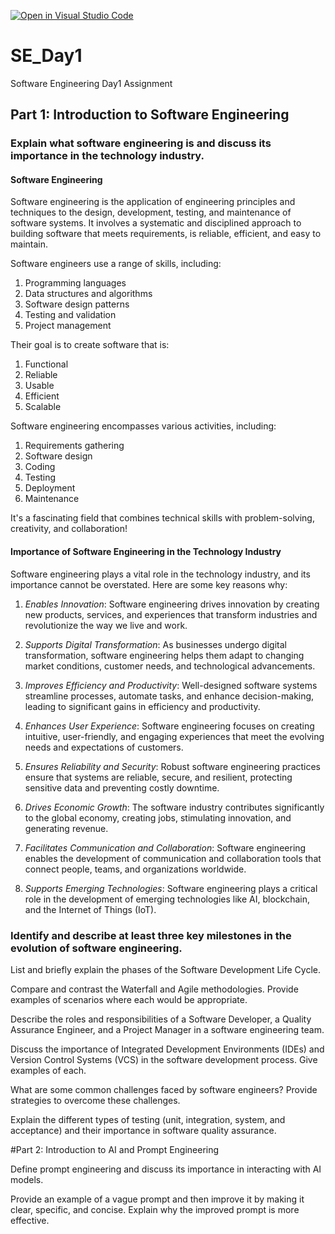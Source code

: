 [![Open in Visual Studio Code](https://classroom.github.com/assets/open-in-vscode-2e0aaae1b6195c2367325f4f02e2d04e9abb55f0b24a779b69b11b9e10269abc.svg)](https://classroom.github.com/online_ide?assignment_repo_id=18423952&assignment_repo_type=AssignmentRepo)
# SE_Day1
Software Engineering Day1 Assignment

## Part 1: Introduction to Software Engineering

### Explain what software engineering is and discuss its importance in the technology industry.

#### Software Engineering

Software engineering is the application of engineering principles and techniques to the design, development, testing, and maintenance of software systems. It involves a systematic and disciplined approach to building software that meets requirements, is reliable, efficient, and easy to maintain.

Software engineers use a range of skills, including:

1. Programming languages
2. Data structures and algorithms
3. Software design patterns
4. Testing and validation
5. Project management

Their goal is to create software that is:

1. Functional
2. Reliable
3. Usable
4. Efficient
5. Scalable

Software engineering encompasses various activities, including:

1. Requirements gathering
2. Software design
3. Coding
4. Testing
5. Deployment
6. Maintenance

It's a fascinating field that combines technical skills with problem-solving, creativity, and collaboration!


#### Importance of Software Engineering in the Technology Industry

Software engineering plays a vital role in the technology industry, and its importance cannot be overstated. Here are some key reasons why:

1. *Enables Innovation*: Software engineering drives innovation by creating new products, services, and experiences that transform industries and revolutionize the way we live and work.

2. *Supports Digital Transformation*: As businesses undergo digital transformation, software engineering helps them adapt to changing market conditions, customer needs, and technological advancements.

3. *Improves Efficiency and Productivity*: Well-designed software systems streamline processes, automate tasks, and enhance decision-making, leading to significant gains in efficiency and productivity.

4. *Enhances User Experience*: Software engineering focuses on creating intuitive, user-friendly, and engaging experiences that meet the evolving needs and expectations of customers.

5. *Ensures Reliability and Security*: Robust software engineering practices ensure that systems are reliable, secure, and resilient, protecting sensitive data and preventing costly downtime.

6. *Drives Economic Growth*: The software industry contributes significantly to the global economy, creating jobs, stimulating innovation, and generating revenue.

7. *Facilitates Communication and Collaboration*: Software engineering enables the development of communication and collaboration tools that connect people, teams, and organizations worldwide.

8. *Supports Emerging Technologies*: Software engineering plays a critical role in the development of emerging technologies like AI, blockchain, and the Internet of Things (IoT).


### Identify and describe at least three key milestones in the evolution of software engineering.


List and briefly explain the phases of the Software Development Life Cycle.


Compare and contrast the Waterfall and Agile methodologies. Provide examples of scenarios where each would be appropriate.


Describe the roles and responsibilities of a Software Developer, a Quality Assurance Engineer, and a Project Manager in a software engineering team.


Discuss the importance of Integrated Development Environments (IDEs) and Version Control Systems (VCS) in the software development process. Give examples of each.


What are some common challenges faced by software engineers? Provide strategies to overcome these challenges.


Explain the different types of testing (unit, integration, system, and acceptance) and their importance in software quality assurance.


#Part 2: Introduction to AI and Prompt Engineering


Define prompt engineering and discuss its importance in interacting with AI models.


Provide an example of a vague prompt and then improve it by making it clear, specific, and concise. Explain why the improved prompt is more effective.
